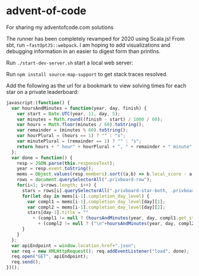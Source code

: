 # advent-of-code
For sharing my adventofcode.com solutions

The runner has been completely revamped for 2020 using Scala.js! From sbt, run
`~fastOptJS::webpack`. I am hoping to add visualizations and debugging information in an
easier to digest form than printlns.

Run `./start-dev-server.sh` start a local web server:

Run `npm install source-map-support` to get stack traces resolved.

Add the following as the url for a bookmark to view solving times for each star on a private leaderboard:

```javascript
javascript:(function() {
  var hoursAndMinutes = function(year, day, finish) {
    var start = Date.UTC(year, 11, day, 5);
    var minutes = Math.round((finish - start) / 1000 / 60);
    var hours = Math.floor(minutes / 60).toString();
    var remainder = (minutes % 60).toString();
    var hourPlural = (hours == 1) ? "" : "s";
    var minutePlural = (remainder == 1) ? "" : "s";
    return hours + " hour" + hourPlural + ", " + remainder + " minute" + minutePlural;
  };
  var done = function() {
    resp = JSON.parse(this.responseText);
    year = resp.event.toString();
    mems = Object.values(resp.members).sort((a,b) => b.local_score - a.local_score);
    rows = document.querySelectorAll(".privboard-row");
    for(i=1; i<rows.length; i++) {
      stars = rows[i].querySelectorAll(".privboard-star-both, .privboard-star-firstonly, .privboard-star-unlocked");
      for(let day in mems[i-1].completion_day_level) {
        var compl1 = mems[i-1].completion_day_level[day][1];
        var compl2 = mems[i-1].completion_day_level[day][2];
        stars[day-1].title = ""
          + (compl1 != null ? (hoursAndMinutes(year, day, compl1.get_star_ts*1000)) : "")
            + (compl2 != null ? ("\n"+hoursAndMinutes(year, day, compl2.get_star_ts*1000)) : "");
      }
    }
  };
  var apiEndpoint = window.location.href+".json";
  var req = new XMLHttpRequest(); req.addEventListener("load", done);
  req.open("GET", apiEndpoint);
  req.send();
})();
```

